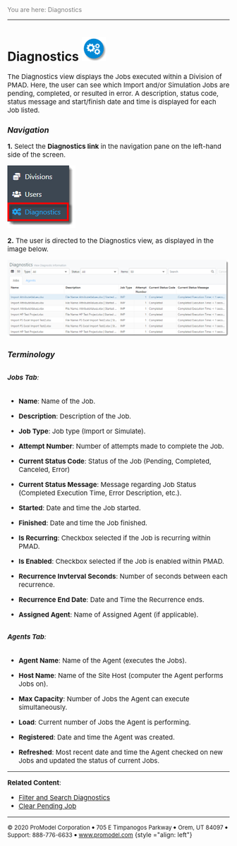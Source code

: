 ﻿
<span style="color:grey">
<span style="font-size:14px">
You are here: Diagnostics
</span></span></span>

----
# **Diagnostics** ![Diagnostics Icon](DiagnosticsIcon1.png "Diagnostics Icon")
<span style="font-size:15px">

The Diagnostics view displays the Jobs executed within a Division of PMAD. Here, the user can see which Import and/or Simulation Jobs are pending, completed, or resulted in error. A description, status code, status message and start/finish date and time is displayed for each Job listed.


### _**Navigation**_

**1.** Select the **Diagnostics link** in the navigation pane on the left-hand side of the screen.

![Diagnostics Link](DiagnosticsLink.png "Navigation Pane")

**2.** The user is directed to the Diagnostics view, as displayed in the image below.

![Diagnostics View](DiagnosticsView4.png "Diagnostics View")

### _**Terminology**_
##
###### **Jobs Tab**:
- **Name**: Name of the Job.

- **Description**: Description of the Job.
- **Job Type**: Job type (Import or Simulate).
- **Attempt Number**: Number of attempts made to complete the Job.
- **Current Status Code**: Status of the Job (Pending, Completed, Canceled, Error)
- **Current Status Message**: Message regarding Job Status (Completed Execution Time, Error Description, etc.).
- **Started**: Date and time the Job started. 
- **Finished**: Date and time the Job finished.
- **Is Recurring**: Checkbox selected if the Job is recurring within PMAD.
- **Is Enabled**: Checkbox selected if the Job is enabled within PMAD.
- **Recurrence Invterval Seconds**: Number of seconds between each recurrence. 
- **Recurrence End Date**: Date and Time the Recurrence ends.
- **Assigned Agent**: Name of Assigned Agent (if applicable).

##
###### **Agents Tab**:
- **Agent Name**: Name of the Agent (executes the Jobs).

- **Host Name**: Name of the Site Host (computer the Agent performs Jobs on).
- **Max Capacity**: Number of Jobs the Agent can execute simultaneously.
- **Load**: Current number of Jobs the Agent is performing. 
- **Registered**: Date and time the Agent was created.
- **Refreshed**: Most recent date and time the Agent checked on new Jobs and updated the status of current Jobs.

---

**Related Content**:
- [Filter and Search Diagnostics](C:/_git/ProModelAutodeskEdition/PorfolioSimulator.Help/wwwroot/Help/Docs/Diagnostics1/SearchDiagnostics/SearchDiagnostics.md)
- [Clear Pending Job](C:/_git/ProModelAutodeskEdition/PorfolioSimulator.Help/wwwroot/Help/Docs/Diagnostics1/ClearJob/ClearJob.md)
</span>

---

 <span style="font-size:13px"> &copy; 2020 ProModel Corporation ![dot](dot1.png) 705 E Timpanogos Parkway ![dot](dot1.png) Orem, UT 84097 ![dot](dot1.png) Support: 888-776-6633 ![dot](dot1.png) www.promodel.com</span> {style ="align: left"}

